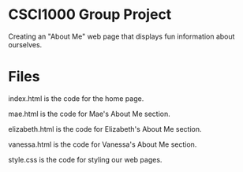 # CSCI1000 Group Project
Creating an "About Me" web page that displays fun information about ourselves. 

# Files
index.html is the code for the home page.

mae.html is the code for Mae's About Me section.

elizabeth.html is the code for Elizabeth's About Me section.

vanessa.html is the code for Vanessa's About Me section.

style.css is the code for styling our web pages.
